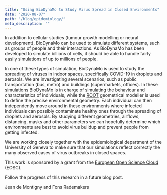```yaml
---
title: "Using BioDynaMo to Study Virus Spread in Closed Environments"
date: "2020-08-07"
path: "/blog/epidemiology/"
meta_description: ""
---
```


In addition to cellular studies (tumour growth modelling or neural development), BioDynaMo can be used to simulate different systems, such as groups of people and their interactions. As BioDynaMo has been developed to simulate billions of cells, it should be able to handle fairly easily simulations of up to millions of people.

In one of these types of simulation, BioDynaMo is used to study the spreading of viruses in indoor spaces, specifically COVID-19 in droplets and aerosols. We are investigating several scenarios, such as public transportation (bus, metro) and buildings (supermarkets, offices). In these simulations BioDynaMo is in charge of simulating the behaviour and characteristics of individuals, while the [ROOT](http://root.cern) geometrical modeller is used to define the precise environmental geometry. Each individual can then independently move around in these environments where infected individuals can possibly contaminate healthy ones through the spreading of droplets and aerosols. By studying different geometries, airflows, distancing, masks and other parameters we can hopefully determine which environments are best to avoid virus buildup and prevent people from getting infected.

We are working closely together with the epidemiological department of the University of Geneva to make sure that our simulations reflect correctly the many observed cases of virus outbreaks in closed spaces.

This work is sponsored by a grant from the [European Open Science Cloud](https://www.eoscsecretariat.eu) (EOSC).

Follow the progress of this research in a future blog post.


Jean de Montigny and Fons Rademakers
